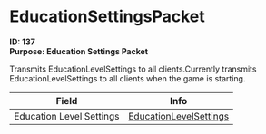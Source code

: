 # EducationSettingsPacket

**ID: 137**  
**Purpose: Education Settings Packet**  

Transmits EducationLevelSettings to all clients.Currently transmits EducationLevelSettings to all clients when the game is starting.

<table><thead><tr><th>Field</th><th>Info</th></tr></thead><tbody>
<tr><td>Education Level Settings</td><td><a href="../types/EducationLevelSettings.md">EducationLevelSettings</a></td></tr>
</tbody></table>